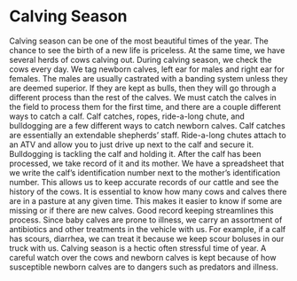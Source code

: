 # Calving Season

Calving season can be one of the most beautiful times of the year. The chance to see the birth of a new life is priceless. At the same time, we have several herds of cows calving out. During calving season, we check the cows every day. We tag newborn calves, left ear for males and right ear for females. The males are usually castrated with a banding system unless they are deemed superior. If they are kept as bulls, then they will go through a different process than the rest of the calves. We must catch the calves in the field to process them for the first time, and there are a couple different ways to catch a calf. Calf catches, ropes, ride-a-long chute, and bulldogging are a few different ways to catch newborn calves. Calf catches are essentially an extendable shepherds’ staff. Ride-a-long chutes attach to an ATV and allow you to just drive up next to the calf and secure it. Bulldogging is tackling the calf and holding it. After the calf has been processed, we take record of it and its mother. We have a spreadsheet that we write the calf’s identification number next to the mother’s identification number. This allows us to keep accurate records of our cattle and see the history of the cows. It is essential to know how many cows and calves there are in a pasture at any given time. This makes it easier to know if some are missing or if there are new calves. Good record keeping streamlines this process. Since baby calves are prone to illness, we carry an assortment of antibiotics and other treatments in the vehicle with us. For example, if a calf has scours, diarrhea, we can treat it because we keep scour boluses in our truck with us. Calving season is a hectic often stressful time of year. A careful watch over the cows and newborn calves is kept because of how susceptible newborn calves are to dangers such as predators and illness.
